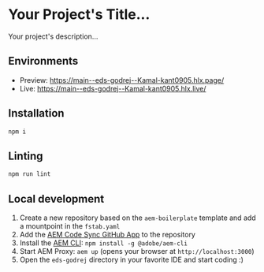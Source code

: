 # Your Project's Title...
Your project's description...

## Environments
- Preview: https://main--eds-godrej--Kamal-kant0905.hlx.page/
- Live: https://main--eds-godrej--Kamal-kant0905.hlx.live/

## Installation

```sh
npm i
```

## Linting

```sh
npm run lint
```

## Local development

1. Create a new repository based on the `aem-boilerplate` template and add a mountpoint in the `fstab.yaml`
1. Add the [AEM Code Sync GitHub App](https://github.com/apps/aem-code-sync) to the repository
1. Install the [AEM CLI](https://github.com/adobe/helix-cli): `npm install -g @adobe/aem-cli`
1. Start AEM Proxy: `aem up` (opens your browser at `http://localhost:3000`)
1. Open the `eds-godrej` directory in your favorite IDE and start coding :)
